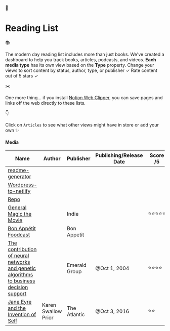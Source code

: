 <span class="icon">📕</span>

Reading List
============

<span class="icon">📚</span>

The modern day reading list includes more than just books. We've created a dashboard to help you track books, articles, podcasts, and videos. **Each** **media type** has its own view based on the **Type** property. Change your views to sort content by status, author, type, or publisher ✓ Rate content out of 5 stars ✓

<span class="icon">✂️</span>

One more thing... if you install [Notion Web Clipper](https://chrome.google.com/webstore/detail/notion-web-clipper/knheggckgoiihginacbkhaalnibhilkk?hl=en), you can save pages and links off the web directly to these lists.

<span class="icon">👇</span>

Click on `Articles` to see what other views might have in store or add your own ✨

#### Media

<table><thead><tr class="header"><th>Name</th><th>Author</th><th>Publisher</th><th>Publishing/Release Date</th><th>Score /5</th><th>Status</th><th>Summary</th><th>Type</th><th>https://github.com/joemccann</th></tr></thead><tbody><tr class="odd"><td><a href="Reading%20List%20e4efa324a80847b9ab04d99751f1b90a/Media%2037c6ec15c5b7441dbf4dc20f62d54b8e/readme-generator%208cfd63b6f4174692b34e47cbfca12d02.html">readme-generator</a></td><td></td><td></td><td></td><td></td><td></td><td></td><td><span class="selected-value select-value-color-default">Article</span></td><td><a href="https://www.npmjs.com/package/readme-md-generator" class="url-value">https://www.npmjs.com/package/readme-md-generator</a></td></tr><tr class="even"><td><a href="Reading%20List%20e4efa324a80847b9ab04d99751f1b90a/Media%2037c6ec15c5b7441dbf4dc20f62d54b8e/Wordpress-to-netlify%20ce62af88a3a04821b55aa52e08c8b150.html">Wordpress-to-netlify</a></td><td></td><td></td><td></td><td></td><td></td><td></td><td><span class="selected-value select-value-color-default">Article</span></td><td><a href="https://www.smashingmagazine.com/2018/02/dynamic-website-static-content-cdn/" class="url-value">https://www.smashingmagazine.com/2018/02/dynamic-website-static-content-cdn/</a></td></tr><tr class="odd"><td><a href="Reading%20List%20e4efa324a80847b9ab04d99751f1b90a/Media%2037c6ec15c5b7441dbf4dc20f62d54b8e/Repo%20d6c4c537f69f47cd999bd02adb9f80ab.html">Repo</a></td><td></td><td></td><td></td><td></td><td></td><td></td><td><span class="selected-value select-value-color-default">Article</span></td><td></td></tr><tr class="even"><td><a href="Reading%20List%20e4efa324a80847b9ab04d99751f1b90a/Media%2037c6ec15c5b7441dbf4dc20f62d54b8e/General%20Magic%20the%20Movie%20d935712ce71b4d1fa5b6787c8912d16f.html">General Magic the Movie</a></td><td></td><td><span class="selected-value select-value-color-brown">Indie</span></td><td></td><td><span class="selected-value select-value-color-default">⭐️⭐️⭐️⭐️⭐️</span></td><td><span class="selected-value select-value-color-blue">Finished</span></td><td></td><td><span class="selected-value select-value-color-default">Film</span></td><td><a href="https://www.generalmagicthemovie.com/" class="url-value">https://www.generalmagicthemovie.com/</a></td></tr><tr class="odd"><td><a href="Reading%20List%20e4efa324a80847b9ab04d99751f1b90a/Media%2037c6ec15c5b7441dbf4dc20f62d54b8e/Bon%20Appe%CC%81tit%20Foodcast%206e65ddfc46094eb18a1cb47037e781e8.html">Bon Appétit Foodcast</a></td><td></td><td><span class="selected-value select-value-color-yellow">Bon Appetit</span></td><td></td><td></td><td><span class="selected-value select-value-color-yellow">Ready to Start</span></td><td></td><td><span class="selected-value select-value-color-default">Podcast</span></td><td></td></tr><tr class="even"><td><a href="Reading%20List%20e4efa324a80847b9ab04d99751f1b90a/Media%2037c6ec15c5b7441dbf4dc20f62d54b8e/The%20contribution%20of%20neural%20networks%20and%20genetic%20al%201b2c1bb1eee34073b8b0f12cd7746b17.html">The contribution of neural networks and genetic algorithms to business decision support</a></td><td></td><td><span class="selected-value select-value-color-gray">Emerald Group</span></td><td>@Oct 1, 2004</td><td><span class="selected-value select-value-color-default">⭐️⭐️⭐️⭐️</span></td><td><span class="selected-value select-value-color-blue">Finished</span></td><td></td><td><span class="selected-value select-value-color-default">Academic Journal</span></td><td><a href="https://www.emeraldinsight.com/doi/abs/10.1108/00251740410518534" class="url-value">https://www.emeraldinsight.com/doi/abs/10.1108/00251740410518534</a></td></tr><tr class="odd"><td><a href="Reading%20List%20e4efa324a80847b9ab04d99751f1b90a/Media%2037c6ec15c5b7441dbf4dc20f62d54b8e/Jane%20Eyre%20and%20the%20Invention%20of%20Self%2025c63ddccd814456a0fc5fce7afdea54.html">Jane Eyre and the Invention of Self</a></td><td><span class="selected-value select-value-color-default">Karen Swallow Prior</span></td><td><span class="selected-value select-value-color-red">The Atlantic</span></td><td>@Oct 3, 2016</td><td><span class="selected-value select-value-color-default">⭐️⭐️</span></td><td><span class="selected-value select-value-color-red">Reading</span></td><td></td><td><span class="selected-value select-value-color-default">Essay Resource</span></td><td><a href="https://www.theatlantic.com/entertainment/archive/2016/03/how-jane-eyre-created-the-modern-self/460461/" class="url-value">https://www.theatlantic.com/entertainment/archive/2016/03/how-jane-eyre-created-the-modern-self/460461/</a></td></tr></tbody></table>

